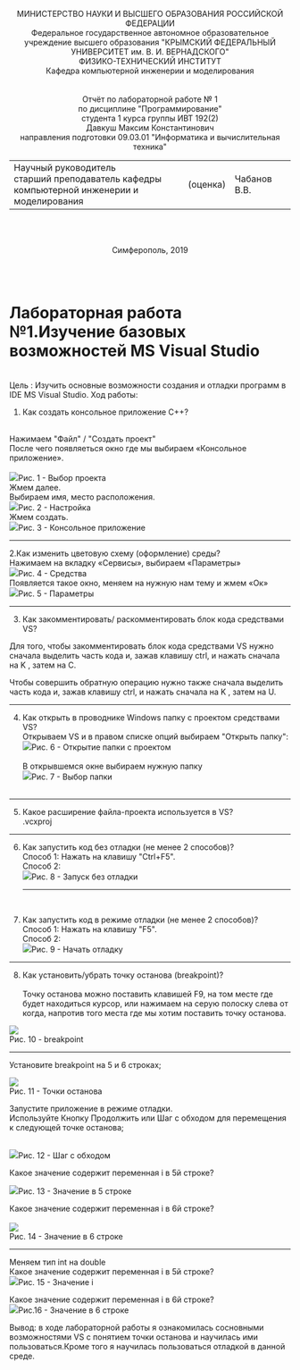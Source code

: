 <p text align = "center">МИНИСТЕРСТВО НАУКИ  И ВЫСШЕГО ОБРАЗОВАНИЯ РОССИЙСКОЙ ФЕДЕРАЦИИ</br>
Федеральное государственное автономное образовательное учреждение высшего образования  
"КРЫМСКИЙ ФЕДЕРАЛЬНЫЙ УНИВЕРСИТЕТ им. В. И. ВЕРНАДСКОГО"</br>
ФИЗИКО-ТЕХНИЧЕСКИЙ ИНСТИТУТ </br>
Кафедра компьютерной инженерии и моделирования</br>
<br/><br/>
Отчёт по лабораторной работе № 1<br/> по дисциплине "Программирование"
<br/>
студента 1 курса группы ИВТ 192(2)<br/>
Давкуш Максим Константинович</br>
направления подготовки 09.03.01 "Информатика и вычислительная техника"
<br/>
<table>
<tr><td>Научный руководитель<br/> старший преподаватель кафедры<br/> компьютерной инженерии и моделирования</td>
<td>(оценка)</td>
<td>Чабанов В.В.</td>
</tr>
</table>
<br/><br/>
<p text align = "center">Симферополь, 2019</p>
</br></br>
<h1>Лабораторная работа №1.Изучение базовых возможностей MS Visual Studio</h1>
</br>
Цель : Изучить основные возможности создания и отладки программ в IDE MS Visual Studio. Ход работы:
</br>


1. Как создать консольное приложение С++?
</br>
Нажимаем "Файл" / "Создать проект" </br>
После чего появляеться окно где мы выбираем «Консольное приложение».</br></br>
<img src="img lab1/Рис1.jpg"></img>Рис. 1 - Выбор проекта </br>
Жмем далее.</br>
Выбираем имя, место расположения.</br>
<img src = "img lab1/Рис2.jpg"></img>Рис. 2 - Настройка</br>
Жмем создать.</br>
<img src="img lab1/Рис3.jpg"></img>Рис. 3 - Консольное приложение</br>
<hr>


2.Как изменить цветовую схему (оформление) среды?</br>
Нажимаем на вкладку «Сервисы», выбираем «Параметры»</br>
<img src = "img lab1/Рис4.jpg"></img>Рис. 4 - Средства</br>
Появляется такое окно, меняем на нужную нам тему и жмем «Ок»</br>
<img src = "img lab1/Рис5.jpg"></img>Рис. 5 - Параметры</br>
<hr>


3. Как закомментировать/ раскомментировать блок кода средствами VS?

Для того, чтобы закомментировать блок кода средствами VS нужно сначала выделить часть кода и, зажав клавишу ctrl, и нажать сначала на K , затем на С.

Чтобы совершить обратную операцию нужно также сначала выделить часть кода и, зажав клавишу ctrl, и нажать сначала на K , затем на U.
<hr>


4. Как открыть в проводнике Windows папку с проектом средствами VS?</br>
Открываем VS и в правом списке опций выбираем "Открыть папку":</br>
<img src = "img lab1/Рис61.jpg"></img>Рис. 6 - Открытие папки с проектом</br></br>
В открывшемся окне выбираем нужную папку</br>
<img src = "img lab1/Рис6.jpg"></img>Рис. 7 - Выбор папки</br></br>
<hr>

5. Какое расширение файла-проекта используется в VS?</br>
.vcxproj
<hr>

6. Как запустить код без отладки (не менее 2 способов)?</br>
Способ 1: Нажать на клавишу "Ctrl+F5".</br>
Способ 2:<br>
<img src = "img lab1/Рис7.jpg"></img>Рис. 8 - Запуск без отладки</br><hr></br>

7. Как запустить код в режиме отладки (не менее 2 способов)?</br>
Способ 1: Нажать на клавишу "F5".</br>
Способ 2:</br>
<img src = "img lab1/Рис8.jpg"></img>Рис. 9 - Начать отладку
<hr>

8. Как установить/убрать точку останова (breakpoint)?</br></br>
Точку останова можно поставить клавишей F9, на том месте где будет находиться курсор, или нажимаем на серую полоску слева от когда, напротив того места где мы хотим поставить точку останова.

<img src = "img lab1/Рис10.jpg"></img></br>Рис. 10 - breakpoint </br>

<hr>

Установите breakpoint на 5 и 6 строках;

<img src = "img lab1/Рис12.jpg"></img></br>Рис. 11 - Точки останова

Запустите приложение в режиме отладки.</br> Используйте Кнопку Продолжить или Шаг с обходом для перемещения к следующей точке останова;</br></br>

<img src = "img lab1/Рис9.jpg"></img>Рис. 12 - Шаг с обходом</br>

Какое значение содержит переменная i в 5й строке?</br>

<img src = "img lab1/Рис13.jpg"></img>Рис. 13 - Значение в 5 строке</br>

Какое значение содержит переменная i в 6й строке?</br></br>
<img src = "img lab1/Рис14.jpg"></img></br>Рис. 14 - Значение в 6 строке</br>

<hr>
Меняем тип int на double</br>
Какое значение содержит переменная i в 5й строке?</br>
<img src = "img lab1/Рис15.jpg"></img>Рис. 15 - Значение i</br>

Какое значение содержит переменная i в 6й строке?</br>
<img src = "img lab1/Рис16.jpg"></img>Рис.16 - Значение в 6 строке</br>

Вывод: в ходе лабораторной работы я ознакомилась сосновными возможностями VS c понятием точки останова и научилась ими пользоваться.Кроме того я научилась пользоваться отладкой в данной среде.


